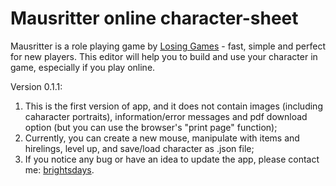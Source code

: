 # Mausritter online character-sheet

Mausritter is a role playing game by [Losing Games](https://losing.games/) - fast, simple and perfect for new players.
This editor will help you to build and use your character in game, especially if you play online.

Version 0.1.1:

1. This is the first version of app, and it does not contain images (including caharacter portraits), information/error messages and pdf download option (but you can use the browser's "print page" function);
2. Currently, you can create a new mouse, manipulate with items and hirelings, level up, and save/load character as .json file;
3. If you notice any bug or have an idea to update the app, please contact me: [brightsdays](https://brightsdays.github.io/).
